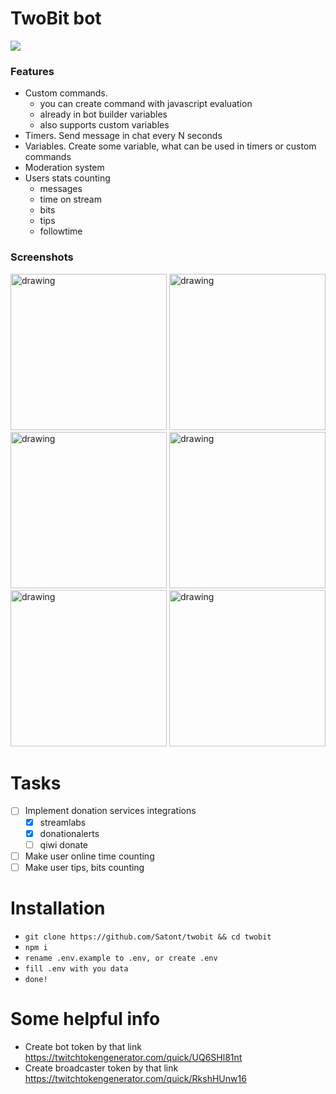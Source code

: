 # TwoBit bot

![](https://img.shields.io/github/issues/satont/twobit.svg)

### Features

- Custom commands.
	- you can create command with javascript evaluation
	- already in bot builder variables
	- also supports custom variables
- Timers. Send message in chat every N seconds
- Variables. Create some variable, what can be used in timers or custom commands
- Moderation system
- Users stats counting
	- messages
	- time on stream
	- bits
	- tips
	- followtime

### Screenshots
<a href="https://i.imgur.com/2klWP6o.png"><img src="https://i.imgur.com/2klWP6o.png" alt="drawing" width="250"/></a> <a href="https://i.imgur.com/EhikpI0.png"><img src="https://i.imgur.com/EhikpI0.png" alt="drawing" width="250"/></a> <a href="https://i.imgur.com/ap6lh28.png"><img src="https://i.imgur.com/ap6lh28.png" alt="drawing" width="250"/></a> <a href="https://i.imgur.com/enrORyu.png"><img src="https://i.imgur.com/enrORyu.png" alt="drawing" width="250"/></a> <a href="https://i.imgur.com/rmMmkvU.png"><img src="https://i.imgur.com/rmMmkvU.png" alt="drawing" width="250"/></a> <a href="https://i.imgur.com/ZvcI4I7.png"><img src="https://i.imgur.com/ZvcI4I7.png" alt="drawing" width="250"/></a> 

# Tasks

- [ ] Implement donation services integrations
	- [x] streamlabs
	- [x] donationalerts
	- [ ] qiwi donate
- [ ] Make user online time counting
- [ ] Make user tips, bits counting

# Installation
- `git clone https://github.com/Satont/twobit && cd twobit`
- `npm i`
- `rename .env.example to .env, or create .env`
- `fill .env with you data`
- `done!`

# Some helpful info
- Create bot token by that link https://twitchtokengenerator.com/quick/UQ6SHl81nt
- Create broadcaster token by that link https://twitchtokengenerator.com/quick/RkshHUnw16